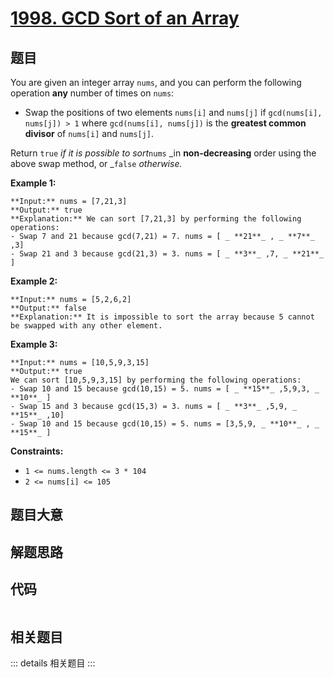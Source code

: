 # [1998. GCD Sort of an Array](https://leetcode.com/problems/gcd-sort-of-an-array)

## 题目

You are given an integer array `nums`, and you can perform the following
operation **any** number of times on `nums`:

  * Swap the positions of two elements `nums[i]` and `nums[j]` if `gcd(nums[i], nums[j]) > 1` where `gcd(nums[i], nums[j])` is the **greatest common divisor** of `nums[i]` and `nums[j]`.

Return `true` _if it is possible to sort_`nums` _in **non-decreasing** order
using the above swap method, or _`false` _otherwise._



**Example 1:**

    
    
    **Input:** nums = [7,21,3]
    **Output:** true
    **Explanation:** We can sort [7,21,3] by performing the following operations:
    - Swap 7 and 21 because gcd(7,21) = 7. nums = [ _ **21**_ , _ **7**_ ,3]
    - Swap 21 and 3 because gcd(21,3) = 3. nums = [ _ **3**_ ,7, _ **21**_ ]
    

**Example 2:**

    
    
    **Input:** nums = [5,2,6,2]
    **Output:** false
    **Explanation:** It is impossible to sort the array because 5 cannot be swapped with any other element.
    

**Example 3:**

    
    
    **Input:** nums = [10,5,9,3,15]
    **Output:** true
    We can sort [10,5,9,3,15] by performing the following operations:
    - Swap 10 and 15 because gcd(10,15) = 5. nums = [ _ **15**_ ,5,9,3, _ **10**_ ]
    - Swap 15 and 3 because gcd(15,3) = 3. nums = [ _ **3**_ ,5,9, _ **15**_ ,10]
    - Swap 10 and 15 because gcd(10,15) = 5. nums = [3,5,9, _ **10**_ , _ **15**_ ]
    



**Constraints:**

  * `1 <= nums.length <= 3 * 104`
  * `2 <= nums[i] <= 105`


## 题目大意

## 解题思路

## 代码

```javascript

```

## 相关题目

::: details 相关题目
:::
